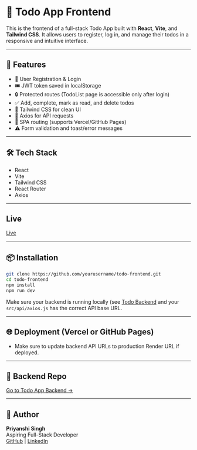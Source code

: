 # 📝 Todo App Frontend

This is the frontend of a full-stack Todo App built with **React**, **Vite**, and **Tailwind CSS**. It allows users to register, log in, and manage their todos in a responsive and intuitive interface.

---

## 🚀 Features

- 🔐 User Registration & Login
- 🎟️ JWT token saved in localStorage
- 🔒 Protected routes (TodoList page is accessible only after login)
- ✅ Add, complete, mark as read, and delete todos
- 🎨 Tailwind CSS for clean UI
- 🔗 Axios for API requests
- 🔄 SPA routing (supports Vercel/GitHub Pages)
- ⚠️ Form validation and toast/error messages

---

## 🛠️ Tech Stack

- React
- Vite
- Tailwind CSS
- React Router
- Axios

---

## Live 

[Live](https://todo-frontend-one-drab.vercel.app/)

---

## 📦 Installation

```bash
git clone https://github.com/yourusername/todo-frontend.git
cd todo-frontend
npm install
npm run dev
```

Make sure your backend is running locally (see [Todo Backend](https://github.com/pikupika/todo-backend) and your `src/api/axios.js` has the correct API base URL.

---

## 🌐 Deployment (Vercel or GitHub Pages)

- Make sure to update backend API URLs to production Render URL if deployed.

---

## 🔗 Backend Repo

[Go to Todo App Backend →](https://github.com/pikupika/todo-backend)

---

## 👤 Author

**Priyanshi Singh**  
Aspiring Full-Stack Developer  
[GitHub](https://github.com/pikupika) | [LinkedIn](https://www.linkedin.com/in/priyanshi-singh-27980a271/)
